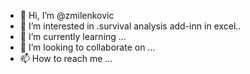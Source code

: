 - 👋 Hi, I’m @zmilenkovic
- 👀 I’m interested in .survival analysis add-inn in excel..
- 🌱 I’m currently learning ...
- 💞️ I’m looking to collaborate on ...
- 📫 How to reach me ...

<!---
zmilenkovic/zmilenkovic is a ✨ special ✨ repository because its `README.md` (this file) appears on your GitHub profile.
You can click the Preview link to take a look at your changes.
--->

